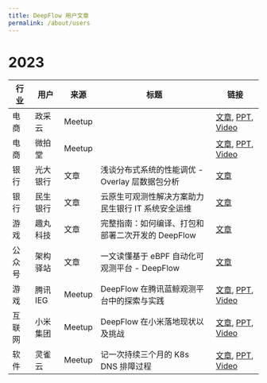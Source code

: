```yaml
---
title: DeepFlow 用户文章
permalink: /about/users
---
```


# 2023

| 行业   | 用户      | 来源   | 标题                                               | 链接               |
| ------ | --------- | ------ | -------------------------------------------------- | ------------------ |
| 电商   | 政采云    | Meetup |                                                    | [文章](#), [PPT](#), [Video](https://www.bilibili.com/video/BV1Sw411e7zC) |
| 电商   | 微拍堂    | Meetup |                                                    | [文章](#), [PPT](#), [Video](https://www.bilibili.com/video/BV1zH4y1S7zG) |
| 银行   | 光大银行  | 文章   | 浅谈分布式系统的性能调优 - Overlay 层数据包分析    | [文章](https://mp.weixin.qq.com/s/aXwH6IIjCwZYHHqtqP2NSQ) |
| 银行   | 民生银行  | 文章   | 云原生可观测性解决方案助力民生银行 IT 系统安全运维 | [文章](https://mp.weixin.qq.com/s/rcCSDZfauhDdRD32hf5oxw) |
| 游戏   | 趣丸科技  | 文章   | 完整指南：如何编译、打包和部署二次开发的 DeepFlow  | [文章](https://mp.weixin.qq.com/s/-jWYq2rTRaTueuN0sAb3lA) |
| 公众号 | 架构驿站  | 文章   | 一文读懂基于 eBPF 自动化可观测平台 - DeepFlow      | [文章](https://mp.weixin.qq.com/s/vkHsvoxJ6Ep-githtJAv7g) |
| 游戏   | 腾讯 IEG  | Meetup | DeepFlow 在腾讯蓝鲸观测平台中的探索与实践          | [文章](https://www.infoq.cn/article/raua40qhu5ejhmqb0mf3), [PPT](#), [Video](https://www.bilibili.com/video/BV1o14y1S7iy) |
| 互联网 | 小米集团  | Meetup | DeepFlow 在小米落地现状以及挑战                    | [文章](https://mp.weixin.qq.com/s/0WMIdy1SoTYRTkU2e-PprQ), [PPT](#), [Video](https://www.bilibili.com/video/BV12u411h7bn) |
| 软件   | 灵雀云    | Meetup | 记一次持续三个月的 K8s DNS 排障过程                | [文章](https://mp.weixin.qq.com/s/dDfckiTaALmFYHL6Tes_SA), [PPT](#), [Video](https://www.bilibili.com/video/BV13X4y147UN) |
